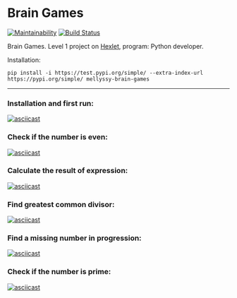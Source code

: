 # Brain Games

[![Maintainability](https://api.codeclimate.com/v1/badges/6c8a2158f9ef1a05e2ba/maintainability)](https://codeclimate.com/github/mellyssy/python-project-lvl1/maintainability) [![Build Status](https://travis-ci.org/mellyssy/python-project-lvl1.svg?branch=master)](https://travis-ci.org/mellyssy/python-project-lvl1)

Brain Games. Level 1 project on [Hexlet](https://ru.hexlet.io/professions/python/projects/49), program: Python developer. 

Installation:

`pip install -i https://test.pypi.org/simple/ --extra-index-url https://pypi.org/simple/ mellyssy-brain-games`

---

### Installation and first run:

[![asciicast](https://asciinema.org/a/b5Kxl7BiPx7mIq2rIE5aY63fr.svg)](https://asciinema.org/a/b5Kxl7BiPx7mIq2rIE5aY63fr)

### Check if the number is even:

[![asciicast](https://asciinema.org/a/kulntvaHPO2i9Z1FmZQAMONlw.svg)](https://asciinema.org/a/kulntvaHPO2i9Z1FmZQAMONlw)

### Calculate the result of expression:

[![asciicast](https://asciinema.org/a/kAZULrzrc4y0ID5elsS4sje5I.svg)](https://asciinema.org/a/kAZULrzrc4y0ID5elsS4sje5I)

### Find greatest common divisor:

[![asciicast](https://asciinema.org/a/01ew7mC07jJkdPR9FqC5704df.svg)](https://asciinema.org/a/01ew7mC07jJkdPR9FqC5704df)

### Find a missing number in progression:

[![asciicast](https://asciinema.org/a/2oSP5SQ1S6tJCtVVsfGmIPu9U.svg)](https://asciinema.org/a/2oSP5SQ1S6tJCtVVsfGmIPu9U)

### Check if the number is prime:

[![asciicast](https://asciinema.org/a/WsIJXrrOfmfaWGb3jI0P6Qdgn.svg)](https://asciinema.org/a/WsIJXrrOfmfaWGb3jI0P6Qdgn)